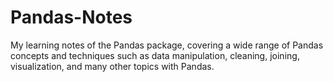 # Pandas-Notes
My learning notes of the Pandas package, covering a wide range of Pandas concepts and techniques such as data manipulation, cleaning, joining, visualization, and many other topics with Pandas.
